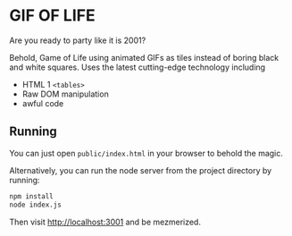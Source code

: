 # GIF OF LIFE

Are you ready to party like it is 2001?

Behold, Game of Life using animated GIFs as tiles instead of boring black and
white squares. Uses the latest cutting-edge technology including

* HTML 1 `<tables>`
* Raw DOM manipulation
* awful code

## Running

You can just open `public/index.html` in your browser to behold the magic.

Alternatively, you can run the node server from the project directory by
running:


```bash
npm install
node index.js
```
Then visit [http://localhost:3001](http://localhost:3001) and be mezmerized.
